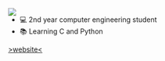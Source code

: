 <img align="left" src="https://raw.githubusercontent.com/msikma/pokesprite/master/pokemon-gen7x/shiny/gastly.png">

- 💻 2nd year computer engineering student
- 📚 Learning C and Python

[>website<](https://ivnmansi.github.io)

